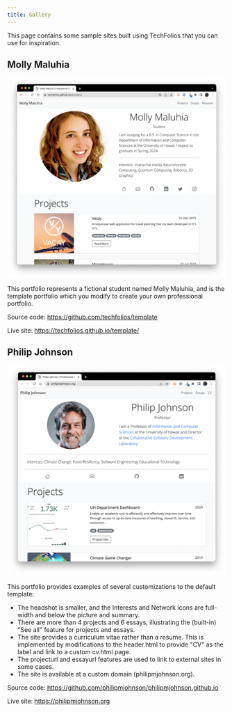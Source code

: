 ```yaml
---
title: Gallery
---
```


This page contains some sample sites built using TechFolios that you can use for inspiration.

## Molly Maluhia

![](/img/gallery/mollymaluhia.png)

This portfolio represents a fictional student named Molly Maluhia, and is the template portfolio which you modify to create your own professional portfolio.

Source code: https://github.com/techfolios/template

Live site: https://techfolios.github.io/template/

## Philip Johnson

![](/img/gallery/philipmjohnson.png)

This portfolio provides examples of several customizations to the default template:

* The headshot is smaller, and the Interests and Network icons are full-width and below the picture and summary.
* There are more than 4 projects and 6 essays, illustrating the (built-in) "See all" feature for projects and essays.
* The site provides a curriculum vitae rather than a resume. This is implemented by modifications to the header.html to provide "CV" as the label and link to a custom cv.html page.
* The projecturl and essayurl features are used to link to external sites in some cases. 
* The site is available at a custom domain (philipmjohnson.org).

Source code: https://github.com/philipmjohnson/philipmjohnson.github.io

Live site: https://philipmjohnson.org
